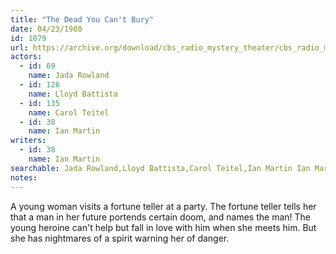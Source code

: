 ```yaml
---
title: "The Dead You Can't Bury"
date: 04/23/1980
id: 1079
url: https://archive.org/download/cbs_radio_mystery_theater/cbs_radio_mystery_theater-1051-1100.zip/cbs_radio_mystery_theater-1051-1100%2Fcbsrmt_1079_the_dead_you_cant_bury.mp3
actors:  
  - id: 69
    name: Jada Rowland  
  - id: 126
    name: Lloyd Battista  
  - id: 135
    name: Carol Teitel  
  - id: 38
    name: Ian Martin
writers:  
  - id: 38
    name: Ian Martin
searchable: Jada Rowland,Lloyd Battista,Carol Teitel,Ian Martin Ian Martin
notes:  
---
```

A young woman visits a fortune teller at a party. The fortune teller tells her that a man in her future portends certain doom, and names the man! The young heroine can't help but fall in love with him when she meets him. But she has nightmares of a spirit warning her of danger.